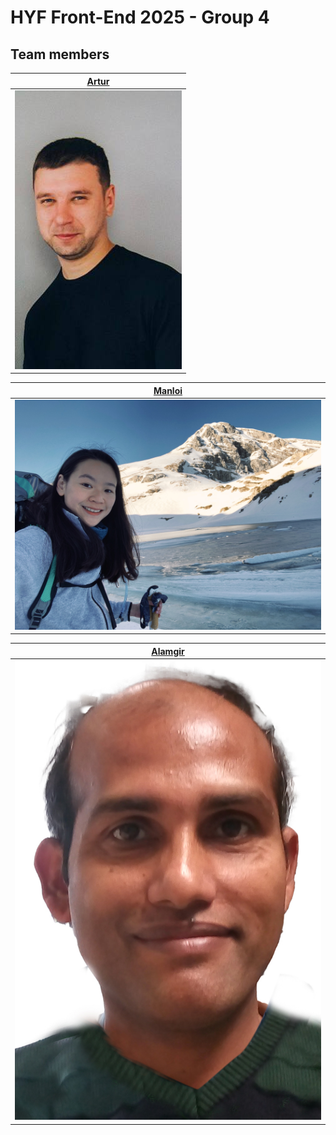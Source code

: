 # HYF Front-End 2025 - Group 4

## Team members

| **[Artur](/members/artur-info.md)** |
| ----------------------------------- |
| ![Artur](members/img/Artur-img.jpg) |

| **[Manloi](/members/manloi-info.md)** |
| ------------------------------------- |
| ![Manloi](members/img/manloi.jpg)     |

| **[Alamgir](/members/alamgir-info.md)** |
| --------------------------------------- |
| ![Alamgir](members/img/alamgir02.jpg)   |
